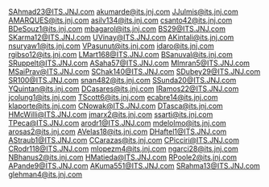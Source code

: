SAhmad23@ITS.JNJ.com
akumarde@its.jnj.com
JJulmis@its.jnj.com
AMARQUES@its.jnj.com
asilv134@its.jnj.com
csanto42@its.jnj.com
BDeSouz1@its.jnj.com
mbagarol@its.jnj.com
BS29@ITS.JNJ.com
SKarma12@ITS.JNJ.com
UVinay@ITS.JNJ.com
AKintali@its.jnj.com
nsuryaw1@its.jnj.com
VPasunut@its.jnj.com
idaro@its.jnj.com
rgibso12@its.jnj.com
LMart168@ITS.JNJ.com
BSanuval@its.jnj.com
SRuppelt@ITS.JNJ.com
ASaha57@ITS.JNJ.com
MImran5@ITS.JNJ.com
MSaiPrav@ITS.JNJ.com
SChak140@ITS.JNJ.com
SDubey29@ITS.JNJ.com
SR100@ITS.JNJ.com
snan482@its.jnj.com
SSunda20@ITS.JNJ.com
YQuintan@its.jnj.com
DCasares@its.jnj.com
IRamos22@ITS.JNJ.com
jcolung1@its.jnj.com
TScott6@its.jnj.com
ecabre14@its.jnj.com
klaporte@its.jnj.com
CNowak@ITS.JNJ.com
DTasca@its.jnj.com
HMcWilli@ITS.JNJ.com
jmarx2@its.jnj.com
ssarti@its.jnj.com
TPeca@ITS.JNJ.com
arodr1@ITS.JNJ.com
mdelolmo@its.jnj.com
arosas2@its.jnj.com
AVelas18@its.jnj.com
DHaftel1@ITS.JNJ.com
AStraub1@ITS.JNJ.com
CCarazas@its.jnj.com
CPicciri@ITS.JNJ.com
CRodr118@ITS.JNJ.com
mlopezm4@its.jnj.com
ngarci28@its.jnj.com
NBhanus2@its.jnj.com
HMatieda@ITS.JNJ.com
RPoole2@its.jnj.com
APande9@ITS.JNJ.com
AKuma551@ITS.JNJ.com
SRahma13@ITS.JNJ.com
glehman4@its.jnj.com
